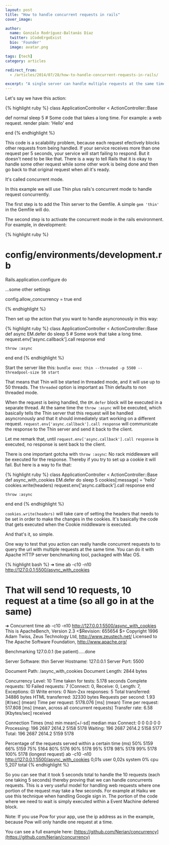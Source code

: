 ```yaml
---
layout: post
title: "How to handle concurrent requests in rails"
cover_image:

author:
  name: Gonzalo Rodríguez-Baltanás Díaz
  twitter: iCodeErgoExist
  bio: 'Founder'
  image: avatar.png

tags: [tech]
category: articles

redirect_from:
  - /articles/2014/07/28/how-to-handle-concurrent-requests-in-rails/

excerpt: "A single server can handle multiple requests at the same time. In this article you will learn how to leverage Rails concurrent mode with Thin asyncronous requests. "
---
```


Let's say we have this action:


{% highlight ruby %}
class ApplicationController < ActionController::Base

  def normal
    sleep 5 # Some code that takes a long time. For example: a web request.
    render plain: 'Hello'
  end

end
{% endhighlight %}

This code is a scalability problem, because each request efectively blocks other requests from being handled. If your service receives more than one request per 5 seconds, your service will start failing to respond. But it doesn't need to be like that. There is a way to tell Rails that it is okay to handle some other request while some other work is being done and then go back to that original request when all it's ready.

It's called concurrent mode.

In this example we will use Thin plus rails's concurrent mode to handle request concurrently.

The first step is to add the Thin server to the Gemfile. A simple `gem 'thin'` in the Gemfile will do.

The second step is to activate the concurrent mode in the rails environment. For example, in development:

{% highlight ruby %}
# config/environments/development.rb
Rails.application.configure do

  ...some other settings

  config.allow_concurrency = true
end

{% endhighlight %}

Then set up the action that you want to handle asyncronously in this way:

{% highlight ruby %}
class ApplicationController < ActionController::Base
  def async
    EM.defer do
      sleep 5 # Some work that take a long time.
      request.env['async.callback'].call response
    end

    throw :async
  end
end
{% endhighlight %}

Start the server like this: `bundle exec thin --threaded -p 5500 --threadpool-size 50 start`

That means that Thin will be started in threaded mode, and it will use up to 50 threads. The `threaded` option is important as Thin defaults to non threaded mode.

When the request is being handled, the `EM.defer` block will be executed in a separate thread. At the same time the `throw :async` will be executed, which basically tells the Thin server that this request will be handled asyncronously and that it should inmediately start working on a different request. `request.env['async.callback'].call response` will communicate the response to the Thin server and send it back to the client.

Let me remark that, until `request.env['async.callback'].call response` is executed, no response is sent back to the client.

There is one important gotcha with `throw :async`: No rack middleware will be executed for the response. Thereby if you try to set up a cookie it will fail. But here is a way to fix that:

{% highlight ruby %}
class ApplicationController < ActionController::Base
  def async_with_cookies
    EM.defer do
      sleep 5
      cookies[:message] = 'hello'
      cookies.write(headers)
      request.env['async.callback'].call response
    end

    throw :async
  end
end
{% endhighlight %}

`cookies.write(headers)` will take care of setting the headers that needs to be set in order to make the changes in the cookies. It's basically the code that gets executed when the Cookie middleware is executed.

And that's it, so simple.

One way to test that you action can really handle concurrent requests to to query the url with multiple requests at the same time. You can do it with Apache HTTP server benchmarking tool, packaged with Mac OS.

{% highlight bash %}
➜  time ab -c10 -n10 http://127.0.0.1:5500/async_with_cookies
# That will send 10 requests, 10 request at a time (so all go in at the same)

➜  Concurrent  time ab -c10 -n10 http://127.0.0.1:5500/async_with_cookies
This is ApacheBench, Version 2.3 <$Revision: 655654 $>
Copyright 1996 Adam Twiss, Zeus Technology Ltd, http://www.zeustech.net/
Licensed to The Apache Software Foundation, http://www.apache.org/

Benchmarking 127.0.0.1 (be patient).....done


Server Software:        thin
Server Hostname:        127.0.0.1
Server Port:            5500

Document Path:          /async_with_cookies
Document Length:        2844 bytes

Concurrency Level:      10
Time taken for tests:   5.178 seconds
Complete requests:      10
Failed requests:        7
   (Connect: 0, Receive: 0, Length: 7, Exceptions: 0)
Write errors:           0
Non-2xx responses:      5
Total transferred:      34886 bytes
HTML transferred:       32330 bytes
Requests per second:    1.93 [#/sec] (mean)
Time per request:       5178.076 [ms] (mean)
Time per request:       517.808 [ms] (mean, across all concurrent requests)
Transfer rate:          6.58 [Kbytes/sec] received

Connection Times (ms)
              min  mean[+/-sd] median   max
Connect:        0    0   0.0      0       0
Processing:   196 2687 2614.2   5158    5178
Waiting:      196 2687 2614.2   5158    5177
Total:        196 2687 2614.2   5159    5178

Percentage of the requests served within a certain time (ms)
  50%   5159
  66%   5159
  75%   5164
  80%   5176
  90%   5178
  95%   5178
  98%   5178
  99%   5178
 100%   5178 (longest request)
ab -c10 -n10 http://127.0.0.1:5500/async_with_cookies  0,01s user 0,02s system 0% cpu 5,207 total
{% endhighlight %}

So you can see that it took 5 seconds total to handle the 10 requests (each one taking 5 seconds) thereby proving that we can handle concurrents requests. This is a very useful model for handling web requests where one portion of the request may take a few seconds. For example at Haiku we use this technique when handling Google sign in. The portion of the code where we need to wait is simply executed within a Event Machine defered block.

Note:
If you use Pow for your app, use the ip address as in the example, because Pow will only handle one request at a time.

You can see a full example here: [https://github.com/Nerian/concurrency](https://github.com/Nerian/concurrency)